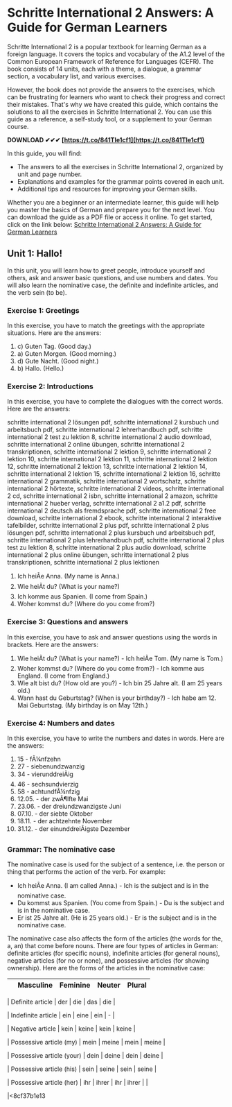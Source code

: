 
 
# Schritte International 2 Answers: A Guide for German Learners
 
Schritte International 2 is a popular textbook for learning German as a foreign language. It covers the topics and vocabulary of the A1.2 level of the Common European Framework of Reference for Languages (CEFR). The book consists of 14 units, each with a theme, a dialogue, a grammar section, a vocabulary list, and various exercises.
 
However, the book does not provide the answers to the exercises, which can be frustrating for learners who want to check their progress and correct their mistakes. That's why we have created this guide, which contains the solutions to all the exercises in Schritte International 2. You can use this guide as a reference, a self-study tool, or a supplement to your German course.
 
**DOWNLOAD ✔✔✔ [https://t.co/841Tle1cf1](https://t.co/841Tle1cf1)**


 
In this guide, you will find:
 
- The answers to all the exercises in Schritte International 2, organized by unit and page number.
- Explanations and examples for the grammar points covered in each unit.
- Additional tips and resources for improving your German skills.

Whether you are a beginner or an intermediate learner, this guide will help you master the basics of German and prepare you for the next level. You can download the guide as a PDF file or access it online. To get started, click on the link below:
 [Schritte International 2 Answers: A Guide for German Learners](https://www.schritte-international-2-answers.com)  
## Unit 1: Hallo!
 
In this unit, you will learn how to greet people, introduce yourself and others, ask and answer basic questions, and use numbers and dates. You will also learn the nominative case, the definite and indefinite articles, and the verb sein (to be).
 
### Exercise 1: Greetings
 
In this exercise, you have to match the greetings with the appropriate situations. Here are the answers:

1. c) Guten Tag. (Good day.)
2. a) Guten Morgen. (Good morning.)
3. d) Gute Nacht. (Good night.)
4. b) Hallo. (Hello.)

### Exercise 2: Introductions
 
In this exercise, you have to complete the dialogues with the correct words. Here are the answers:
 
schritte international 2 lösungen pdf,  schritte international 2 kursbuch und arbeitsbuch pdf,  schritte international 2 lehrerhandbuch pdf,  schritte international 2 test zu lektion 8,  schritte international 2 audio download,  schritte international 2 online übungen,  schritte international 2 transkriptionen,  schritte international 2 lektion 9,  schritte international 2 lektion 10,  schritte international 2 lektion 11,  schritte international 2 lektion 12,  schritte international 2 lektion 13,  schritte international 2 lektion 14,  schritte international 2 lektion 15,  schritte international 2 lektion 16,  schritte international 2 grammatik,  schritte international 2 wortschatz,  schritte international 2 hörtexte,  schritte international 2 videos,  schritte international 2 cd,  schritte international 2 isbn,  schritte international 2 amazon,  schritte international 2 hueber verlag,  schritte international 2 a1.2 pdf,  schritte international 2 deutsch als fremdsprache pdf,  schritte international 2 free download,  schritte international 2 ebook,  schritte international 2 interaktive tafelbilder,  schritte international 2 plus pdf,  schritte international 2 plus lösungen pdf,  schritte international 2 plus kursbuch und arbeitsbuch pdf,  schritte international 2 plus lehrerhandbuch pdf,  schritte international 2 plus test zu lektion 8,  schritte international 2 plus audio download,  schritte international 2 plus online übungen,  schritte international 2 plus transkriptionen,  schritte international 2 plus lektionen

1. Ich heiÃe Anna. (My name is Anna.)
2. Wie heiÃt du? (What is your name?)
3. Ich komme aus Spanien. (I come from Spain.)
4. Woher kommst du? (Where do you come from?)

### Exercise 3: Questions and answers
 
In this exercise, you have to ask and answer questions using the words in brackets. Here are the answers:

1. Wie heiÃt du? (What is your name?) - Ich heiÃe Tom. (My name is Tom.)
2. Woher kommst du? (Where do you come from?) - Ich komme aus England. (I come from England.)
3. Wie alt bist du? (How old are you?) - Ich bin 25 Jahre alt. (I am 25 years old.)
4. Wann hast du Geburtstag? (When is your birthday?) - Ich habe am 12. Mai Geburtstag. (My birthday is on May 12th.)

### Exercise 4: Numbers and dates
 
In this exercise, you have to write the numbers and dates in words. Here are the answers:

1. 15 - fÃ¼nfzehn
2. 27 - siebenundzwanzig
3. 34 - vierunddreiÃig
4. 46 - sechsundvierzig
5. 58 - achtundfÃ¼nfzig
6. 12.05. - der zwÃ¶lfte Mai
7. 23.06. - der dreiundzwanzigste Juni
8. 07.10. - der siebte Oktober
9. 18.11. - der achtzehnte November
10. 31.12. - der einunddreiÃigste Dezember

### Grammar: The nominative case
 
The nominative case is used for the subject of a sentence, i.e. the person or thing that performs the action of the verb. For example:

- Ich heiÃe Anna. (I am called Anna.) - Ich is the subject and is in the nominative case.
- Du kommst aus Spanien. (You come from Spain.) - Du is the subject and is in the nominative case.
- Er ist 25 Jahre alt. (He is 25 years old.) - Er is the subject and is in the nominative case.

The nominative case also affects the form of the articles (the words for the, a, an) that come before nouns. There are four types of articles in German: definite articles (for specific nouns), indefinite articles (for general nouns), negative articles (for no or none), and possessive articles (for showing ownership). Here are the forms of the articles in the nominative case:

|  | Masculine | Feminine | Neuter | Plural |
| --- | --- | --- | --- | --- |

| Definite article | der | die | das | die |

| Indefinite article | ein | eine | ein | - |

| Negative article | kein | keine | kein | keine |

| Possessive article (my) | mein | meine | mein | meine |

| Possessive article (your) | dein | deine | dein | deine |

| Possessive article (his) | sein | seine | sein | seine |

| Possessive article (her) | ihr | ihrer | ihr | ihrer |  |

|<8cf37b1e13


